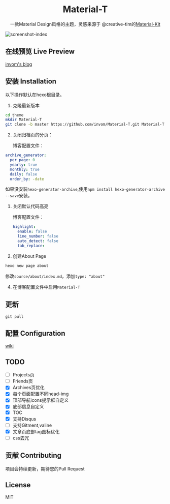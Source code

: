 <h1 align="center">Material-T</h1>

<p align="center">一款Material Design风格的主题，灵感来源于 @creative-tim的<a href="https://github.com/creativetimofficial/material-kit">Material-Kit</a></p>

![screenshot-index](https://github.com/invom/Material-T/raw/master/screenshot-index.png)


## 在线预览 Live Preview

[invom's blog](https://invom.cc)

## 安装 Installation
以下操作默认在hexo根目录。

1. 克隆最新版本
```bash
cd theme
mkdir Material-T
git clone -b master https://github.com/invom/Material-T.git Material-T
```

2. 关闭归档页的分页：

   博客配置文件：
```yml
archive_generator:
  per_page: 0  
  yearly: true
  monthly: true
  daily: false
  order_by: -date
```
如果没安装`hexo-generator-archive`,使用`npm install hexo-generator-archive --save`安装。

1. 关闭默认代码高亮

   博客配置文件：

   ```yml
   highlight:
     enable: false
     line_number: false
     auto_detect: false
     tab_replace:
   ```

3. 创建About Page
```bash
hexo new page about
```

修改`source/about/index.md`，添加`type: "about"`

4. 在博客配置文件中启用`Material-T`

## 更新

`git pull`


## 配置 Configuration

[wiki](https://github.com/invom/Material-T/wiki)



## TODO

- [ ] Projects页
- [ ] Friends页
- [x] Archives页优化
- [x] 每个页面配置不同head-img 
- [x] 顶部导航icons提示框自定义
- [x] 底部信息自定义
- [x] TOC
- [x] 支持Disqus
- [ ] 支持Gitment,valine
- [x] 文章页底部tag图标优化
- [ ] css去冗

## 贡献 Contributing

项目会持续更新，期待您的Pull Request


## License

MIT

